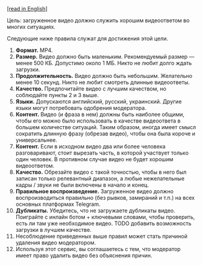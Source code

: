 [[read in English]](video-upload-policy.md)

Цель: загруженное видео должно служить хорошим видеоответом во многих ситуациях.

Следующие ниже правила служат для достижения этой цели.

1.  **Формат.** MP4.
2.  **Размер.** Видео должно быть маленьким. Рекомендуемый размер — менее 500 КБ. Допустимо около 1 МБ. Никто не любит долго ждать загрузки.
3.  **Продолжительность.** Видео должно быть небольшим. Желательно менее 10 секунд. Никто не любит смотреть длинные видеоответы.
4.  **Качество.** Предпочитайте видео с лучшим качеством, но соблюдайте пункты 2 и 3 выше.
5.  **Языки.** Допускаются английский, русский, украинский. Другие языки могут потребовать одобрения модератора.
6.  **Контент.** Видео (и фраза в нем) должны быть наиболее общими, чтобы его можно было использовать в качестве видеоответа в большем количестве ситуаций. Таким образом, иногда имеет смысл сократить длинную фразу (обрезав видео), чтобы она была короче и универсальнее.
7.  **Контент.** Если в исходном видео два или более человека разговаривают, стоит вырезать часть, в которой участвует только один человек. В противном случае видео не будет хорошим видеоответом.
8.  **Качество.** Обрезайте видео с такой точностью, чтобы в него был записан только релевантный диапазон, а любые нежелательные кадры / звуки не были включены в начало и конец.
9.  **Правильное воспроизведение.** Загруженное видео должно воспроизводиться правильно (без рывков, замираний и т.п.) на всех основных платформах Telegram.
10. **Дубликаты.** Убедитесь, что не загружаете дубликаты видео. Поиграйте с инлайн ботом + ключевыми словами, чтобы проверить, есть ли там уже необходимое видео. TODO добавить возможность загрузки в лучшем качестве.
11. Несоблюдение приведенных выше правил может стать причиной удаления видео модератором.
12. Используя этот сервис, вы соглашаетесь с тем, что модератор имеет право удалить видео без объяснения причин.